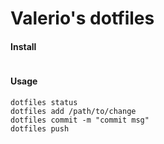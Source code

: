 # Valerio's dotfiles

#### Install

```
```

#### Usage

```
dotfiles status
dotfiles add /path/to/change
dotfiles commit -m "commit msg"
dotfiles push
```
